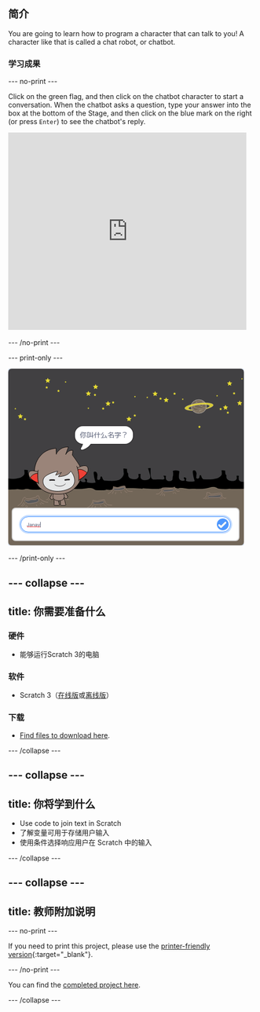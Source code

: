 ## 简介

You are going to learn how to program a character that can talk to you! A character like that is called a chat robot, or chatbot.

### 学习成果

\--- no-print \---

Click on the green flag, and then click on the chatbot character to start a conversation. When the chatbot asks a question, type your answer into the box at the bottom of the Stage, and then click on the blue mark on the right (or press `Enter`) to see the chatbot's reply.

<div class="scratch-preview">
  <iframe allowtransparency="true" width="485" height="402" src="https://scratch.mit.edu/projects/embed/248864190/?autostart=false" 
  frameborder="0" scrolling="no"></iframe>
</div>

\--- /no-print \---

\--- print-only \---

![complete project](images/chatbot-preview.png)

\--- /print-only \---

## \--- collapse \---

## title: 你需要准备什么

### 硬件

- 能够运行Scratch 3的电脑

### 软件

- Scratch 3（[在线版](https://rpf.io/scratchon)或[离线版](https://rpf.io/scratchoff)）

### 下载

- [Find files to download here](https://rpf.io/p/en/chatbot-go).

\--- /collapse \---

## \--- collapse \---

## title: 你将学到什么

- Use code to join text in Scratch
- 了解变量可用于存储用户输入
- 使用条件选择响应用户在 Scratch 中的输入

\--- /collapse \---

## \--- collapse \---

## title: 教师附加说明

\--- no-print \---

If you need to print this project, please use the [printer-friendly version](https://projects.raspberrypi.org/en/projects/chatbot/print){:target="_blank"}.

\--- /no-print \---

You can find the [completed project here](https://rpf.io/p/en/chatbot-get).

\--- /collapse \---